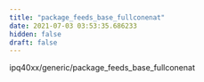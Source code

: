 ```yaml
---
title: "package_feeds_base_fullconenat"
date: 2021-07-03 03:53:35.686233
hidden: false
draft: false
---
```


ipq40xx/generic/package_feeds_base_fullconenat

